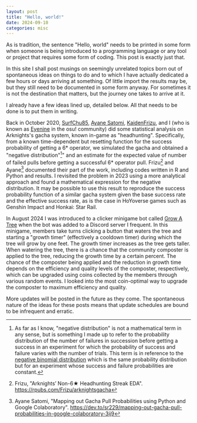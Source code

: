 ```yaml
---
layout: post
title: "Hello, world!"
date: 2024-09-10
categories: misc
---
```


As is tradition, the sentence "Hello, world" needs to be printed in some form when someone is being introduced 
to a programming language or any tool or project that requires some form of coding. This post is exactly
just that.

In this site I shall post musings on seemingly unrelated topics born out of spontaneous ideas on things
to do and to which I have actually dedicated a few hours or days arriving at something. Of little import the
results may be, but they still need to be documented in some form anyway. For sometimes it is not the
destination that matters, but the journey one takes to arrive at it.

I already have a few ideas lined up, detailed below. All that needs to be done is to put them in writing.

Back in October 2020, [SurfChu85](https://x.com/SurfChu85), [Ayane Satomi](https://github.com/sr229), 
[KaidenFrizu](https://github.com/KaidenFrizu), and I (who is known as [Eyenine](https://osu.ppy.sh/users/1259391) 
in the osu! community) did some statistical analysis on Arknights's gacha system, known in-game as 
"headhunting". Specifically, from a known time-dependent but resetting function for the success 
probability of getting a 6\* operator, we simulated the gacha and obtained a "negative distribution"[^1]" 
and an estimate for the expected value of number of failed pulls before getting a successful 6\* operator 
pull. Frizu[^2] and Ayane[^3] documented their part of the work, including codes written in R and 
Python and results. I revisited the problem in 2023 using a more analytical approach and found a mathematical
expression for the negative distribution. It may be possible to use this result to reproduce the success 
probability function of a similar gacha system given the base success rate and the effective success rate, 
as is the case in HoYoverse games such as Genshin Impact and Honkai: Star Rail.

[^1]: As far as I know, "negative distribution" is not a mathematical term in any sense, but is something I made up
  to refer to the probability distribution of the number of failures in succession before getting a success in an 
  experiment for which the probability of success and failure varies with the number of trials. This term is in 
  reference to the [negative binomial distribution](https://en.wikipedia.org/wiki/Negative_binomial_distribution)
  which is the same probability distribution but for an experiment whose success and failure probabilities are
  constant.

[^2]: Frizu, "Arknights’ Non-6★ Headhunting Streak EDA". https://rpubs.com/Frizu/arknightsgacha

[^3]: Ayane Satomi, "Mapping out Gacha Pull Probabilities using Python and Google Colaboratory". 
https://dev.to/sr229/mapping-out-gacha-pull-probabilities-in-google-colaboratory-3ij9

In August 2024 I was introduced to a clicker minigame bot called 
[Grow A Tree](https://discord.com/application-directory/972637072991068220) when the bot was added to a
Discord server I frequent. In this minigame, members take turns clicking a button that waters the tree and 
starting a "growth timer" (effectively a cooldown timer) during which the tree will grow by one feet. 
The growth timer increases as the tree gets taller. When watering the tree, there is a chance that the community
composter is applied to the tree, reducing the growth time by a certain percent. The chance of the composter being
applied and the reduction in growth time depends on the efficiency and quality levels of the composter,
respectively, which can be upgraded using coins collected by the members through various random events. 
I looked into the most coin-optimal way to upgrade the composter to maximum efficiency and quality.

More updates will be posted in the future as they come. The spontaneous nature of the ideas for these posts 
means that update schedules are bound to be infrequent and erratic.
